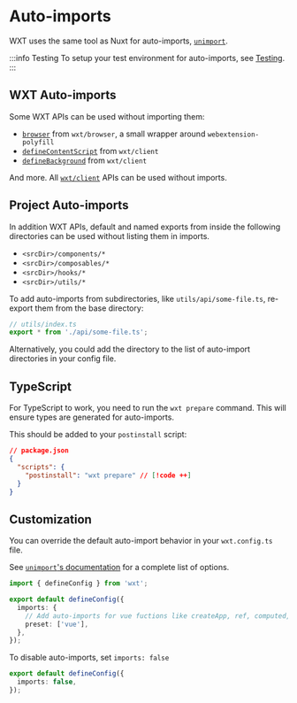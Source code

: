 # Auto-imports

WXT uses the same tool as Nuxt for auto-imports, [`unimport`](https://github.com/unjs/unimport).

:::info Testing
To setup your test environment for auto-imports, see [Testing](/get-started/testing.md).
:::

## WXT Auto-imports

Some WXT APIs can be used without importing them:

- [`browser`](/config.md#browser) from `wxt/browser`, a small wrapper around `webextension-polyfill`
- [`defineContentScript`](/config.md#defiencontentscript) from `wxt/client`
- [`defineBackground`](/config.md#definebackgroundscript) from `wxt/client`

And more. All [`wxt/client`](/config.md#wxtclient) APIs can be used without imports.

## Project Auto-imports

In addition WXT APIs, default and named exports from inside the following directories can be used without listing them in imports.

- `<srcDir>/components/*`
- `<srcDir>/composables/*`
- `<srcDir>/hooks/*`
- `<srcDir>/utils/*`

To add auto-imports from subdirectories, like `utils/api/some-file.ts`, re-export them from the base directory:

```ts
// utils/index.ts
export * from './api/some-file.ts';
```

Alternatively, you could add the directory to the list of auto-import directories in your config file.

## TypeScript

For TypeScript to work, you need to run the `wxt prepare` command. This will ensure types are generated for auto-imports.

This should be added to your `postinstall` script:

```json
// package.json
{
  "scripts": {
    "postinstall": "wxt prepare" // [!code ++]
  }
}
```

## Customization

You can override the default auto-import behavior in your `wxt.config.ts` file.

See [`unimport`'s documentation](https://github.com/unjs/unimport#configurations) for a complete list of options.

```ts
import { defineConfig } from 'wxt';

export default defineConfig({
  imports: {
    // Add auto-imports for vue fuctions like createApp, ref, computed, watch, toRaw, etc...
    preset: ['vue'],
  },
});
```

To disable auto-imports, set `imports: false`

```ts
export default defineConfig({
  imports: false,
});
```
